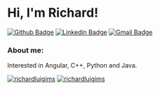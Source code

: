 # Hi, I'm Richard!
[![Github Badge](https://img.shields.io/badge/-Github-000?style=flat-square&logo=Github&logoColor=white&link=https://github.com/richardluigi)](https://github.com/richardluigi)
[![Linkedin Badge](https://img.shields.io/badge/-LinkedIn-blue?style=flat-square&logo=Linkedin&logoColor=white&link=https://www.linkedin.com/in/richardluigims)](https://www.linkedin.com/in/richardluigims)
[![Gmail Badge](https://img.shields.io/badge/-Gmail-c14438?style=flat-square&logo=Gmail&logoColor=white&link=mailto:richardluigims@gmail)](mailto:richardluigims@gmail.com)

### About me:
Interested in Angular, C++, Python and Java.

[![richardluigims](https://github-readme-stats.vercel.app/api/top-langs/?username=richardluigims&hide=html&layout=compact&theme=default)](https://github.com/anuraghazra/github-readme-stats)
[![richardluigims](https://github-readme-stats.vercel.app/api?username=richardluigims)](https://github.com/richardluigims/github-readme-stats)

<!---
richardluigi/richardluigi is a ✨ special ✨ repository because its `README.md` (this file) appears on your GitHub profile.
You can click the Preview link to take a look at your changes.
--->
